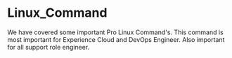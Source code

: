 # Linux_Command
We have covered some important Pro Linux Command's. This command is most important for Experience Cloud and DevOps Engineer. Also important for all support role engineer.
